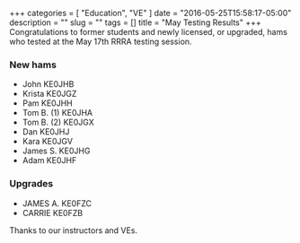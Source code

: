 +++
categories = [ "Education", "VE" ]
date = "2016-05-25T15:58:17-05:00"
description = ""
slug = ""
tags = []
title = "May Testing Results"
+++
Congratulations to former students and newly licensed, or upgraded, hams who
tested at the May 17th RRRA testing session.

### New hams
* John KE0JHB
* Krista KE0JGZ
* Pam KE0JHH
* Tom B. (1) KE0JHA
* Tom B. (2) KE0JGX
* Dan KE0JHJ
* Kara KE0JGV
* James S. KE0JHG
* Adam KE0JHF

### Upgrades
* JAMES A. KE0FZC
* CARRIE KE0FZB

Thanks to our instructors and VEs.
<!--more-->
